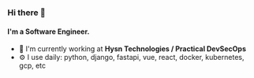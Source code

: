 ### Hi there 👋

#### I'm a Software Engineer.

- 🏢 I'm currently working at **Hysn Technologies / Practical DevSecOps**
- ⚙️ I use daily: python, django, fastapi, vue, react, docker, kubernetes, gcp, etc
